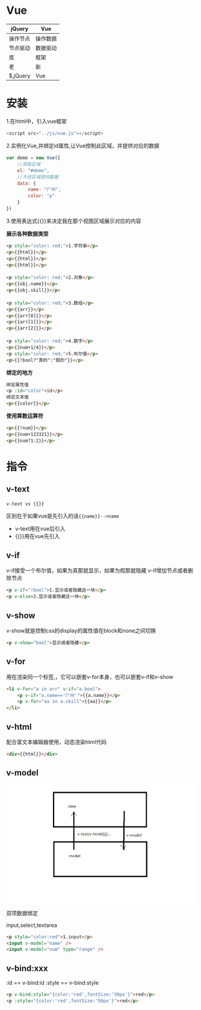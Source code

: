 # Vue

|jQuery|Vue|
|-|-|
|操作节点|操作数据|
|节点驱动|数据驱动|
|库|框架|
|老|新|
|$,jQuery|Vue|

# 安装
1.在html中，引入vue框架
```js
<script src="../js/vue.js"></script>
```

2.实例化Vue,并绑定id属性,让Vue控制此区域，并提供对应的数据
```js
var demo = new Vue({
	//获取区域
	el: "#demo",
	//为该区域提供数据
	data: {
		name: "广州",
		color: "p"
	}
})
```
3.使用表达式{{}}来决定我在那个视图区域展示对应的内容

**展示各种数据类型**
```html
<p style="color: red;">1.字符串</p>
<p>{{html}}</p>
<p>{{html}}</p>
<p>{{html}}</p>

<p style="color: red;">2.对象</p>
<p>{{obj.name}}</p>
<p>{{obj.skill}}</p>

<p style="color: red;">3.数组</p>
<p>{{arr}}</p>
<p>{{arr[0]}}</p>
<p>{{arr[1]}}</p>
<p>{{arr[2]}}</p>

<p style="color: red;">4.数字</p>
<p>{{num+1/4}}</p>
<p style="color: red;">5.布尔值</p>
<p>{{!bool?"真的":"假的"}}</p>
```

**绑定的地方**
```html
绑定属性值
<p :id="color">id</p>
绑定文本值
<p>{{color}}</p>
```

**使用算数运算符**
```html
<p>{{!num}}</p>
<p>{{num+123321}}</p>
<p>{{num?1:2}}</p>
```

# 指令
## v-text
```
v-text vs {{}}
```
区别在于如果vue是先引入的话`{{name}}-->name`
- v-text用在vue后引入
- {{}}用在vue先引入

## v-if

v-if接受一个布尔值，如果为真那就显示，如果为假那就隐藏
v-if增加节点或者删除节点
```html
<p v-if="!bool">1.显示或者隐藏这一块</p>
<p v-else>2.显示或者隐藏这一块</p>
```

## v-show
v-show就是控制css的display的属性值在block和none之间切换
```html
<p v-show="bool">显示或者隐藏</p>
```

## v-for
用在渲染同一个标签,，它可以嵌套v-for本身，也可以嵌套v-if和v-show

```html
<li v-for="a in arr" v-if="a.bool">
	<p v-if="a.name=='广州'">{{a.name}}</p>
	<p v-for="aa in a.skill">{{aa}}</p>
</li>
```

## v-html

配合富文本编辑器使用，动态渲染html代码
```html
<div>{{html}}</div>
```

## v-model

<img src="v-model.png" />

双项数据绑定

input,select,textarea
```html
<p style="color:red">1.input</p>
<input v-model="name" />
<input v-model="num" type="range" />
```

## v-bind:xxx

:id == v-bind:id
:style == v-bind:style
```html
<p v-bind:style="{color:'red',fontSize:'50px'}">red</p>
<p :style="{color:'red',fontSize:'50px'}">red</p>
```

